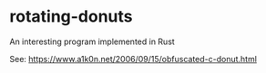 # rotating-donuts

An interesting program implemented in Rust

See: https://www.a1k0n.net/2006/09/15/obfuscated-c-donut.html